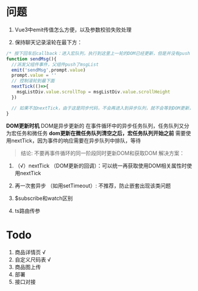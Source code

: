 # 问题
1. Vue3中emit传值怎么方便，以及参数校验失败处理

2. 保持聊天记录滚轮在最下方：
```js
/* 按下回车后callback：进入宏队列，执行到这里上一轮的DOM已经更新，但是并没有push */
function sendMsg(){
  //派发父组件事件，父组件push了msgList
  emit('sendMsg',prompt.value) 
  prompt.value = ''
  // 控制滚轮到最下面
  nextTick(()=>{
    msgListDiv.value.scrollTop = msgListDiv.value.scrollHeight
  })

  // 如果不加nextTick，由于这是同步代码，不会再进入到异步队列，就不会等到DOM更新，所以会少一个msg的高度！
}
```

**DOM更新时机**
DOM是异步更新的
在事件循环中的异步任务队列，任务队列又分为宏任务和微任务
**dom更新在微任务队列清空之后，宏任务队列开始之前**
需要使用nextTick，因为事件的响应需要在异步队列中排队，等待

> 结论: 不要再事件循环的同一阶段同时更新DOM和获取DOM
> 解决方案：
1. （√）nextTick （DOM更新的回调）：可以统一再获取使用DOM相关属性时使用nextTick 
2. 再一次套异步 （如用setTimeout）: 不推荐，防止嵌套出现该类问题



3. $subscribe和watch区别
4. ts路由传参




# Todo
1. 商品详情页 √
2. 自定义尺码表 √
3. 商品图上传
4. 部署
5. 接口对接